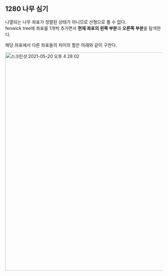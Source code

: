 <h2>1280 나무 심기</h2>

나열되는 나무 좌표가 정렬된 상태가 아니므로 선형으로 풀 수 없다.<br>
fenwick tree에 좌표를 1개씩 추가면서 **현재 좌표의 왼쪽 부분**과 **오른쪽 부분**을 탐색한다.<br>

해당 좌표에서 다른 좌표들의 차이의 합은 아래와 같이 구한다.<br>

<img width="700" alt="스크린샷 2021-05-20 오후 4 28 02" src="https://user-images.githubusercontent.com/54436228/118937409-797f2a80-b988-11eb-8c6c-a3ef344a073a.png">
